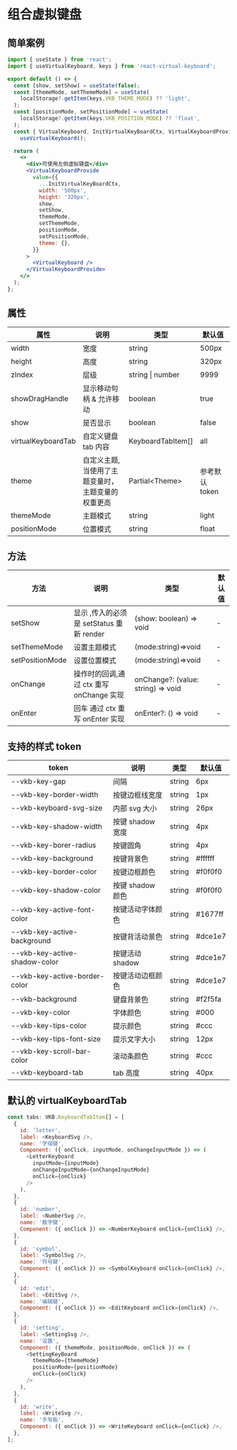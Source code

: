 # 组合虚拟键盘

## 简单案例

```jsx
import { useState } from 'react';
import { useVirtualKeyboard, keys } from 'react-virtual-keyboard';

export default () => {
  const [show, setShow] = useState(false);
  const [themeMode, setThemeMode] = useState(
    localStorage?.getItem(keys.VKB_THEME_MODE) ?? 'light',
  );
  const [positionMode, setPositionMode] = useState(
    localStorage?.getItem(keys.VKB_POSITION_MODE) ?? 'float',
  );
  const { VirtualKeyboard, InitVirtualKeyBoardCtx, VirtualKeyboardProvide } =
    useVirtualKeyboard();

  return (
    <>
      <div>可使用左侧虚拟键盘</div>
      <VirtualKeyboardProvide
        value={{
          ...InitVirtualKeyBoardCtx,
          width: '500px',
          height: '320px',
          show,
          setShow,
          themeMode,
          setThemeMode,
          positionMode,
          setPositionMode,
          theme: {},
        }}
      >
        <VirtualKeyboard />
      </VirtualKeyboardProvide>
    </>
  );
};
```

## 属性

| 属性               | 说明                                              | 类型              | 默认值         |
| ------------------ | ------------------------------------------------- | ----------------- | -------------- |
| width              | 宽度                                              | string            | 500px          |
| height             | 高度                                              | string            | 320px          |
| zIndex             | 层级                                              | string \| number  | 9999           |
| showDragHandle     | 显示移动句柄 & 允许移动                           | boolean           | true           |
| show               | 是否显示                                          | boolean           | false          |
| virtualKeyboardTab | 自定义键盘 tab 内容                               | KeyboardTabItem[] | all            |
| theme              | 自定义主题,当使用了主题变量时，主题变量的权重更高 | Partial\<Theme\>  | 参考默认 token |
| themeMode          | 主题模式                                          | string            | light          |
| positionMode       | 位置模式                                          | string            | float          |

## 方法

| 方法            | 说明                                     | 类型                               | 默认值 |
| --------------- | ---------------------------------------- | ---------------------------------- | ------ |
| setShow         | 显示 ,传入的必须是 setStatus 重新 render | (show: boolean) => void            | -      |
| setThemeMode    | 设置主题模式                             | (mode:string)=>void                | -      |
| setPositionMode | 设置位置模式                             | (mode:string)=>void                | -      |
| onChange        | 操作时的回调,通过 ctx 重写 onChange 实现 | onChange?: (value: string) => void | -      |
| onEnter         | 回车 通过 ctx 重写 onEnter 实现          | onEnter?: () => void               | -      |

## 支持的样式 token

| token                         | 说明             | 类型   | 默认值  |
| ----------------------------- | ---------------- | ------ | ------- |
| --vkb-key-gap                 | 间隔             | string | 6px     |
| --vkb-key-border-width        | 按键边框线宽度   | string | 1px     |
| --vkb-keyboard-svg-size       | 内部 svg 大小    | string | 26px    |
| --vkb-key-shadow-width        | 按键 shadow 宽度 | string | 4px     |
| --vkb-key-borer-radius        | 按键圆角         | string | 4px     |
| --vkb-key-background          | 按键背景色       | string | #ffffff |
| --vkb-key-border-color        | 按键边框颜色     | string | #f0f0f0 |
| --vkb-key-shadow-color        | 按键 shadow 颜色 | string | #f0f0f0 |
| --vkb-key-active-font-color   | 按键活动字体颜色 | string | #1677ff |
| --vkb-key-active-background   | 按键背活动景色   | string | #dce1e7 |
| --vkb-key-active-shadow-color | 按键活动 shadow  | string | #dce1e7 |
| --vkb-key-active-border-color | 按键活动边框颜色 | string | #dce1e7 |
| --vkb-background              | 键盘背景色       | string | #f2f5fa |
| --vkb-key-color               | 字体颜色         | string | #000    |
| --vkb-key-tips-color          | 提示颜色         | string | #ccc    |
| --vkb-key-tips-font-size      | 提示文字大小     | string | 12px    |
| --vkb-key-scroll-bar-color    | 滚动条颜色       | string | #ccc    |
| --vkb-keyboard-tab            | tab 高度         | string | 40px    |

## 默认的 virtualKeyboardTab

```js
const tabs: VKB.KeyboardTabItem[] = [
  {
    id: 'letter',
    label: <KeyboardSvg />,
    name: '字母键',
    Component: ({ onClick, inputMode, onChangeInputMode }) => (
      <LetterKeyboard
        inputMode={inputMode}
        onChangeInputMode={onChangeInputMode}
        onClick={onClick}
      />
    ),
  },
  {
    id: 'number',
    label: <NumberSvg />,
    name: '数字键',
    Component: ({ onClick }) => <NumberKeyboard onClick={onClick} />,
  },
  {
    id: 'symbol',
    label: <SymbolSvg />,
    name: '符号键',
    Component: ({ onClick }) => <SymbolKeyboard onClick={onClick} />,
  },
  {
    id: 'edit',
    label: <EditSvg />,
    name: '编辑键',
    Component: ({ onClick }) => <EditKeyboard onClick={onClick} />,
  },
  {
    id: 'setting',
    label: <SettingSvg />,
    name: '设置',
    Component: ({ themeMode, positionMode, onClick }) => (
      <SettingKeyBoard
        themeMode={themeMode}
        positionMode={positionMode}
        onClick={onClick}
      />
    ),
  },
  {
    id: 'write',
    label: <WriteSvg />,
    name: '手写板',
    Component: ({ onClick }) => <WriteKeyboard onClick={onClick} />,
  },
];
```
